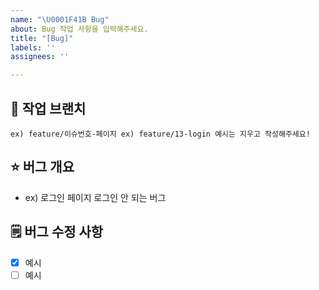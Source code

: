 ```yaml
---
name: "\U0001F41B Bug"
about: Bug 작업 사항을 입력해주세요.
title: "[Bug]"
labels: ''
assignees: ''

---
```


## 🌸 작업 브랜치
`
ex) feature/이슈번호-페이지
ex) feature/13-login
예시는 지우고 작성해주세요!
`
   
## ⭐ 버그 개요
- ex) 로그인 페이지 로그인 안 되는 버그
   
## 🗒️ 버그 수정 사항
- [x] 예시
- [ ] 예시
